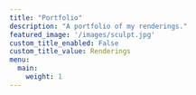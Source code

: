```yaml
---
title: "Portfolio"
description: "A portfolio of my renderings."
featured_image: '/images/sculpt.jpg'
custom_title_enabled: False
custom_title_value: Renderings
menu:
  main:
    weight: 1
---
```

